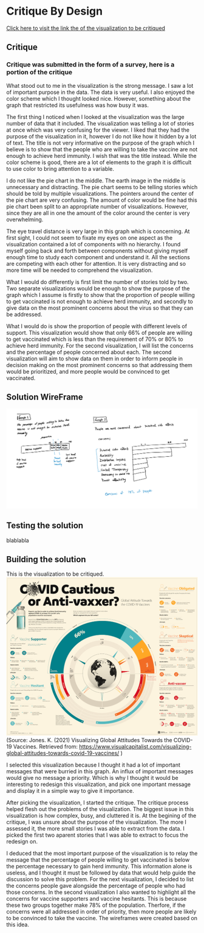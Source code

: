 # Critique By Design

[Click here to visit the link the of the visualization to be critiqued](https://www.visualcapitalist.com/visualizing-global-attitudes-towards-covid-19-vaccines/)

## Critique
### Critique was submitted in the form of a survey, here is a portion of the critique

What stood out to me in the visualization is the strong message. I saw a lot of important purpose in the data. The data is very useful. I also enjoyed the color scheme which I thought looked nice. However, something about the graph that restricted its usefulness was how busy it was. 

The first thing I noticed when I looked at the visualization was the large number of data that it included. The visualization was telling a lot of stories at once which was very confusing for the viewer. I liked that they had the purpose of the visualization in it, however I do not like how it hidden by a lot of text. The title is not very informative on the purpose of the graph which I believe is to show that the people who are willing to take the vaccine are not enough to achieve herd immunity. I wish that was the title instead. While the color scheme is good, there are a lot of elements to the graph it is difficult to use color to bring attention to a variable. 

I do not like the pie chart in the middle. The earth image in the middle is unnecessary and distracting. The pie chart seems to be telling stories which should be told by multiple visualizations. The pointers around the center of the pie chart are very confusing. The amount of color would be fine had this pie chart been split to an appropriate number of visualizations. However, since they are all in one the amount of the color around the center is very overwhelming. 

The eye travel distance is very large in this graph which is concerning. At first sight, I could not seem to fixate my eyes on one aspect as the visualization contained a lot of components with no hierarchy. I found myself going back and forth between components without giving myself enough time to study each component and understand it. All the sections are competing with each other for attention. It is very distracting and so more time will be needed to comprehend the visualization. 

What I would do differently is first limit the number of stories told by two. Two separate visualizations would be enough to show the purpose of the graph which I assume is firstly to show that the proportion of people willing to get vaccinated is not enough to achieve herd immunity, and secondly to give data on the most prominent concerns about the virus so that they can be addressed.  

What I would do is show the proportion of people with different levels of support. This visualization would show that only 66% of people are willing to get vaccinated which is less than the requirement of 70% or 80% to achieve herd immunity. For the second visualization, I will list the concerns and the percentage of people concerned about each. The second visualization will aim to show data on them in order to inform people in decision making on the most prominent concerns so that addressing them would be prioritized, and more people would be convinced to get vaccinated.  


## Solution WireFrame
![SolutionWireframe](SolutionWireframe.jpg)


## Testing the solution
blablabla

## Building the solution

This is the visualization to be critiqued.
![OriginalVisualization](OriginalVisualization.jpg)
(Source: Jones. K. (2021) Visualizing Global Attitudes Towards the COVID-19 Vaccines. Retrieved from: https://www.visualcapitalist.com/visualizing-global-attitudes-towards-covid-19-vaccines/ )

I selected this visualization because I thought it had a lot of important messages that were burried in this graph. An influx of important messages would give no message a priority. Which is why I thought it would be interesting to redesign this visualization, and pick one important message and display it in a simple way to give it importance. 

After picking the visualization, I started the critique. The critique process helped flesh out the problems of the visualization. The biggest issue in this visualization is how complex, busy, and cluttered it is. At the begining of the critique, I was unsure about the purpose of the visualization. The more I assessed it, the more small stories I was able to extract from the data. I picked the first two aparent stories that I was able to extract to focus the redesign on. 

I deduced that the most important purpose of the visualization is to relay the message that the percentage of people willing to get vaccinated is below the percentage necessary to gain herd immunity. This information alone is useless, and I thought it must be followed by data that would help guide the discussion to solve this problem. For the next visualization, I decided to list the concerns people gave alongside the percentage of people who had those concerns. In the second visualization I also wanted to highlight all the concerns for vaccine supporters and vaccine hesitants. This is because these two groups together make 78% of the population. Therfore, if the concerns were all addressed in order of priority, then more people are likely to be convinced to take the vaccine. The wireframes were created based on this idea. 

<div class="flourish-embed flourish-chart" data-src="visualisation/5360243"><script src="https://public.flourish.studio/resources/embed.js"></script></div>
<div class="flourish-embed flourish-chart" data-src="visualisation/5360353"><script src="https://public.flourish.studio/resources/embed.js"></script></div>

